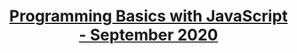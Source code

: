 # **<p align="center"><a href = "https://softuni.bg/trainings/3064/programming-basics-with-javascript-september-2020 ">Programming Basics with JavaScript - September 2020</a></p>**